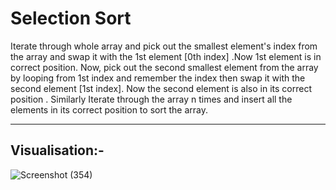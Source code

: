 # Selection Sort

Iterate through whole array and pick out the smallest element's index from the array and swap it with the 1st element [0th index] .Now 1st element is in correct position. Now, 
pick out the second smallest element from the array by looping from 1st index and remember the index then swap it with the second element [1st index]. Now  the second element is also in its correct position .
Similarly Iterate through the array n times  and insert all the elements in its correct position to sort the array.

---------
Visualisation:-
----------
![Screenshot (354)](https://github.com/Swetathakare/DSA-Java-Questions/assets/143093330/f8d796c9-c22e-44e5-839d-4c8dc900c78b)
